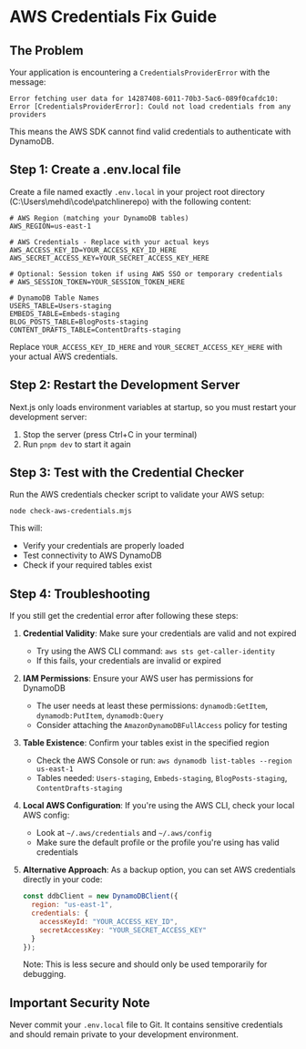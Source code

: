 # AWS Credentials Fix Guide

## The Problem

Your application is encountering a `CredentialsProviderError` with the message:
```
Error fetching user data for 14287408-6011-70b3-5ac6-089f0cafdc10: Error [CredentialsProviderError]: Could not load credentials from any providers
```

This means the AWS SDK cannot find valid credentials to authenticate with DynamoDB.

## Step 1: Create a .env.local file

Create a file named exactly `.env.local` in your project root directory (C:\Users\mehdi\code\patchlinerepo) with the following content:

```
# AWS Region (matching your DynamoDB tables)
AWS_REGION=us-east-1

# AWS Credentials - Replace with your actual keys
AWS_ACCESS_KEY_ID=YOUR_ACCESS_KEY_ID_HERE
AWS_SECRET_ACCESS_KEY=YOUR_SECRET_ACCESS_KEY_HERE

# Optional: Session token if using AWS SSO or temporary credentials
# AWS_SESSION_TOKEN=YOUR_SESSION_TOKEN_HERE

# DynamoDB Table Names
USERS_TABLE=Users-staging
EMBEDS_TABLE=Embeds-staging
BLOG_POSTS_TABLE=BlogPosts-staging
CONTENT_DRAFTS_TABLE=ContentDrafts-staging
```

Replace `YOUR_ACCESS_KEY_ID_HERE` and `YOUR_SECRET_ACCESS_KEY_HERE` with your actual AWS credentials.

## Step 2: Restart the Development Server

Next.js only loads environment variables at startup, so you must restart your development server:

1. Stop the server (press Ctrl+C in your terminal)
2. Run `pnpm dev` to start it again

## Step 3: Test with the Credential Checker

Run the AWS credentials checker script to validate your AWS setup:

```
node check-aws-credentials.mjs
```

This will:
- Verify your credentials are properly loaded
- Test connectivity to AWS DynamoDB
- Check if your required tables exist

## Step 4: Troubleshooting

If you still get the credential error after following these steps:

1. **Credential Validity**: Make sure your credentials are valid and not expired
   - Try using the AWS CLI command: `aws sts get-caller-identity`
   - If this fails, your credentials are invalid or expired

2. **IAM Permissions**: Ensure your AWS user has permissions for DynamoDB
   - The user needs at least these permissions: `dynamodb:GetItem`, `dynamodb:PutItem`, `dynamodb:Query`
   - Consider attaching the `AmazonDynamoDBFullAccess` policy for testing

3. **Table Existence**: Confirm your tables exist in the specified region
   - Check the AWS Console or run: `aws dynamodb list-tables --region us-east-1`
   - Tables needed: `Users-staging`, `Embeds-staging`, `BlogPosts-staging`, `ContentDrafts-staging`

4. **Local AWS Configuration**: If you're using the AWS CLI, check your local AWS config:
   - Look at `~/.aws/credentials` and `~/.aws/config`
   - Make sure the default profile or the profile you're using has valid credentials

5. **Alternative Approach**: As a backup option, you can set AWS credentials directly in your code:
   ```javascript
   const ddbClient = new DynamoDBClient({ 
     region: "us-east-1",
     credentials: {
       accessKeyId: "YOUR_ACCESS_KEY_ID",
       secretAccessKey: "YOUR_SECRET_ACCESS_KEY"
     }
   });
   ```
   Note: This is less secure and should only be used temporarily for debugging.

## Important Security Note

Never commit your `.env.local` file to Git. It contains sensitive credentials and should remain private to your development environment. 